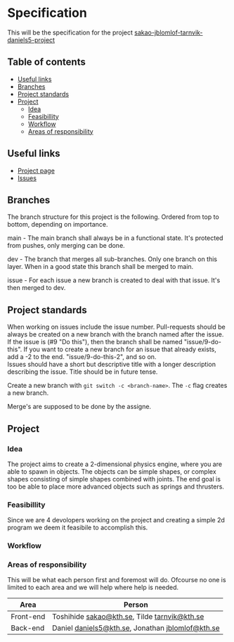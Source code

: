 # Specification
This will be the specification for the project [sakao-jblomlof-tarnvik-daniels5-project](https://github.com/IndaPlus22/sakao-jblomlof-tarnvik-daniels5-project/)

## Table of contents
* [Useful links](#useful-links)
* [Branches](#branches)
* [Project standards](#project-standards)
* [Project](#project)
  * [Idea](#idea)
  * [Feasibillity](#feasibillity)
  * [Workflow](#workflow)
  * [Areas of responsibility](#areas-of-responsibility)
  
## Useful links
* [Project page](https://github.com/orgs/IndaPlus22/projects/1/views/1)
* [Issues](https://github.com/IndaPlus22/sakao-jblomlof-tarnvik-daniels5-project/issues)

## Branches
The branch structure for this project is the following. Ordered from top to bottom, depending on importance.

main - The main branch shall always be in a functional state. It's protected from pushes, only merging can be done.

dev - The branch that merges all sub-branches. Only one branch on this layer. When in a good state this branch shall be merged to main.

issue - For each issue a new branch is created to deal with that issue. It's then merged to dev.

## Project standards
When working on issues include the issue number. Pull-requests should be always be created on a new branch with the branch named after the issue. If the issue is (#9 "Do this"), then the branch shall be named "issue/9-do-this". If you want to create a new branch for an issue that already exists, add a -2 to the end. "issue/9-do-this-2", and so on.  
Issues should have a short but descriptive title with a longer description describing the issue. Title should be in future tense.

Create a new branch with `git switch -c <branch-name>`. The `-c` flag creates a new branch.

Merge's are supposed to be done by the assigne.

## Project

### Idea
The project aims to create a 2-dimensional physics engine, where you are able to spawn in objects. The objects can be simple shapes, or complex shapes consisting of simple shapes combined with joints. The end goal is too be able to place more advanced objects such as springs and thrusters.

### Feasibillity
Since we are 4 devolopers working on the project and creating a simple 2d program we deem it feasibile to accomplish this.

### Workflow


### Areas of responsibility
This will be what each person first and foremost will do. Ofcourse no one is limited to each area and we will help where help is needed.

| Area | Person |
|------|--------|
| Front-end | Toshihide <sakao@kth.se>, Tilde <tarnvik@kth.se> |
| Back-end | Daniel <daniels5@kth.se>, Jonathan <jblomlof@kth.se> |
